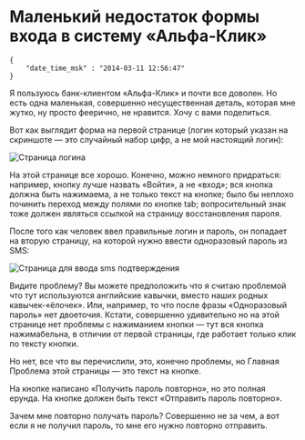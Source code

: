 # Маленький недостаток формы входа в систему «Альфа-Клик»

```
{
    "date_time_msk" : "2014-03-11 12:56:47"
}
```

Я пользуюсь банк-клиентом «Альфа-Клик» и почти все доволен. Но есть одна
маленькая, совершенно несущественная деталь, которая мне жутко, ну просто
феерично, не нравится. Хочу с вами поделиться.

Вот как выглядит форма на первой странице (логин который указан на
скриншоте — это случайный набор цифр, а не мой настоящий логин):

![Страница логина][first]

На этой странице все хорошо. Конечно, можно немного придраться: например,
кнопку лучше назвать «Войти», а не «вход»; вся кнопка должна быть нажимаема,
а не только текст на кнопке; было бы неплохо починить переход между полями
по кнопке tab; вопросительный знак тоже должен являться ссылкой на страницу
восстановления пароля.

После того как человек ввел правильные логин и пароль, он попадает на вторую
страницу, на которой нужно ввести одноразовый пароль из SMS:

![Страница для ввода sms подтверждения][second]

Видите проблему? Вы можете предположить что я считаю проблемой что тут
используются английские кавычки, вместо наших родных кавычек-«ёлочек». Или,
например, то что после фразы «Одноразовый пароль» нет двоеточия. Кстати,
совершенно удивительно но на этой странице нет проблемы с нажиманием кнопки —
тут вся кнопка нажимабельна, в отличии от первой страницы, где работает
только клик по тексту кнопки.

Но нет, все что вы перечислили, это, конечно проблемы, но Главная Проблема
этой страницы — это текст на кнопке.

На кнопке написано «Получить пароль повторно», но это полная ерунда. На
кнопке должен быть текст «Отправить пароль повторно».

Зачем мне повторно получать пароль? Совершенно не за чем, а вот если я не
получил пароль, то мне его нужно повторно отправить.

 [first]: http://upload.bessarabov.ru/bessarabov/jVEp2gAIJB1_-RbJepbuT_28xI8.png
 [second]: http://upload.bessarabov.ru/bessarabov/TCcEH-0LB8IDqQsHe4w53vNNFvY.png
